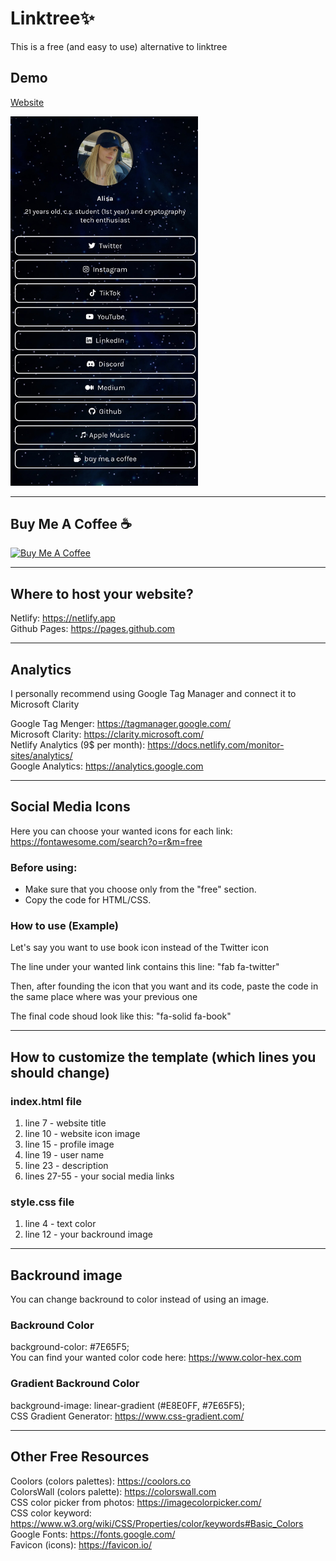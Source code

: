 # Linktree:sparkles:
This is a free (and easy to use) alternative to linktree 

## Demo

[Website](https://linktree-template.algofam.tech/)

<img src="/images/demo.jpg" alt="alt text" width="300px">
 
---

## Buy Me A Coffee :coffee:
<div class = "coffee">
 <a class = "link" href="https://www.buymeacoffee.com/alisa.algo" target="_blank">
  <img src="https://cdn.buymeacoffee.com/buttons/v2/default-yellow.png" alt="Buy Me A Coffee" 
       style="height: 40px !important;width: 144px !important;">
 </a>

---

## Where to host your website?
Netlify: https://netlify.app  
Github Pages: https://pages.github.com  

---

## Analytics 
I personally recommend using Google Tag Manager and connect it to Microsoft Clarity  

Google Tag Menger: https://tagmanager.google.com/  
Microsoft Clarity: https://clarity.microsoft.com/  
Netlify Analytics (9$ per month): https://docs.netlify.com/monitor-sites/analytics/  
Google Analytics: https://analytics.google.com  

---

## Social Media Icons
Here you can choose your wanted icons for each link:  
https://fontawesome.com/search?o=r&m=free  

### Before using:
* Make sure that you choose only from the "free" section.  
* Copy the code for HTML/CSS.  

### How to use (Example)
Let's say you want to use book icon instead of the Twitter icon  

The line under your wanted link contains this line: "fab fa-twitter"  

Then, after founding the icon that you want and its code, 
paste the code in the same place where was your previous one  

The final code shoud look like this: "fa-solid fa-book"  

---

## How to customize the template (which lines you should change)

### index.html file
1. line 7 - website title  
2. line 10 - website icon image  
3. line 15 - profile image  
4. line 19 - user name  
5. line 23 - description  
6. lines 27-55 - your social media links  

### style.css file
1. line 4 - text color  
2. line 12 - your backround image  

---

## Backround image 
You can change backround to color instead of using an image.  

### Backround Color
background-color: #7E65F5;  
You can find your wanted color code here: https://www.color-hex.com  

### Gradient Backround Color
background-image: linear-gradient (#E8E0FF, #7E65F5);  
CSS Gradient Generator: https://www.css-gradient.com/  

---

## Other Free Resources
Coolors (colors palettes): https://coolors.co  
ColorsWall (colors palette): https://colorswall.com  
CSS color picker from photos: https://imagecolorpicker.com/  
CSS color keyword: https://www.w3.org/wiki/CSS/Properties/color/keywords#Basic_Colors  
Google Fonts: https://fonts.google.com/  
Favicon (icons): https://favicon.io/  


 
